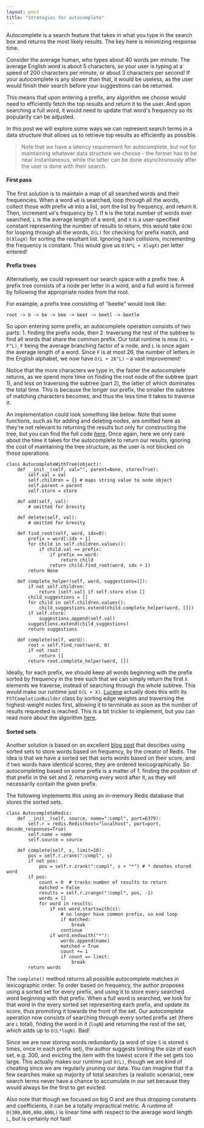 ```yaml
---
layout: post
title: "Strategies for autocomplete"
---
```


Autocomplete is a search feature that takes in what you type in the search box and returns the most likely results.
The key here is minimizing response time.

Consider the average human, who types about 40 words per minute.
The average English word is about 5 characters, so your user is typing at a speed of 200 characters per minute, or about 3 characters per second!
If your autocomplete is any slower than that, it would be useless, as the user would finish their search before your suggestions can be returned.

This means that upon entering a prefix, any algorithm we choose would need to efficiently fetch the top results and return it to the user.
And upon searching a full word, it would need to update that word's frequency so its popularity can be adjusted.

In this post we will explore some ways we can represent search terms in a data structure that allows us to retrieve top results as efficiently as possible. 

> Note that we have a latency requirement for autocomplete, but not for maintaining whatever data structure we choose - the former has to be near instantaneous, while the latter can be done asynchronously after the user is done with their search.

#### First pass
The first solution is to maintain a map of all searched words and their frequencies.
When a word `w0` is searched, loop through all the words, collect those with prefix `w0` into a list, sort the list by frequency, and return it.
Then, increment `w0`'s frequency by 1.
If `N` is the total number of words ever searched, `L` is the average length of a word, and `X` is a user-specified constant representing the number of results to return, this would take `O(N)` for looping through all the words, `O(L)` for checking for prefix match, and `O(XlogX)` for sorting the resultant list.
Ignoring hash collisions, incrementing the frequency is constant.
This would give us `O(N*L + XlogX)` per letter entered!

#### Prefix trees
Alternatively, we could represent our search space with a prefix tree.
A prefix tree consists of a node per letter in a word, and a full word is formed by following the appropriate nodes from the root.

For example, a prefix tree consisting of "beetle" would look like:

`root -> b -> be -> bee -> beet -> beetl -> beetle`

So upon entering some prefix, an autocomplete operation consists of two parts: 1. finding the prefix node, then 2. traversing the rest of the subtree to find all words that share the common prefix.
Our total runtime is now `O(L + F^L)`, `F` being the average branching factor of a node, and `L` is once again the average length of a word.
Since `F` is at most 26, the number of letters in the English alphabet, we now have `O(L + 26^L)` - a vast improvement!

Notice that the more characters we type in, the faster the autocomplete returns, as we spend more time on finding the root node of the subtree (part 1), and less on traversing the subtree (part 2), the latter of which dominates the total time.
This is because the longer our prefix, the smaller the subtree of matching characters becomes, and thus the less time it takes to traverse it.

An implementation could look something like below.
Note that some functions, such as for adding and deleting nodes, are omitted here  as they're not relevant to returning the results but only for constructing the tree, but you can find the full code [here](https://github.com/jamesma100/triehugger/blob/main/triehugger.py).
Once again, here we only care about the time it takes for the autocomplete to return our results, ignoring the cost of maintaining the tree structure, as the user is not blocked on those operations.

```
class AutocompleteWithTree(object):
    def __init__(self, val="", parent=None, store=True):
        self.val = val
        self.children = {} # maps string value to node object
        self.parent = parent
        self.store = store

    def add(self, val):
        # omitted for brevity

    def delete(self, val):
        # omitted for brevity

    def find_root(self, word, idx=0):
        prefix = word[:idx + 1]
        for child in self.children.values():
            if child.val == prefix:
                if prefix == word:
                    return child
                return child.find_root(word, idx + 1)
        return None

    def complete_helper(self, word, suggestions=[]):
        if not self.children:
            return [self.val] if self.store else []
        child_suggestions = []
        for child in self.children.values():
            child_suggestions.extend(child.complete_helper(word, []))
        if self.store:
            suggestions.append(self.val)
        suggestions.extend(child_suggestions)
        return suggestions

    def complete(self, word):
        root = self.find_root(word, 0)
        if not root:
            return []
        return root.complete_helper(word, [])
```

Ideally, for each prefix, we should keep all words beginning with the prefix sorted by frequency in the tree such that we can simply return the first `X` elements we traverse, instead of searching through the whole subtree.
This would make our runtime just `O(L + X)`.
[Lucene](https://lucene.apache.org/) actually does this with its `FSTCompletionBuilder` class by sorting edge weights and traversing the highest-weight nodes first, allowing it to terminate as soon as the number of results requested is reached.
This is a bit trickier to implement, but you can read more about the algorithm [here](https://lucene.apache.org/core/7_1_0/suggest/org/apache/lucene/search/suggest/fst/FSTCompletionBuilder.html).

#### Sorted sets
Another solution is based on an excellent [blog post](http://oldblog.antirez.com/post/autocomplete-with-redis.html) that descibes using sorted sets to store words based on frequency, by the creator of Redis.
The idea is that we have a sorted set that sorts words based on their score, and if two words have identical scores, they are ordered lexicographically.
So autocompleting based on some prefix is a matter of 1. finding the position of that prefix in the set and 2. returning every word after it, as they will necessarily contain the given prefix.

The following implements this using an in-memory Redis database that stores the sorted sets.
```
class AutocompleteRedis:
    def __init__(self, source, name=":compl", port=6379):
        self.r = redis.Redis(host="localhost", port=port, decode_responses=True)
        self.name = name
        self.source = source
        
    def complete(self, s, limit=10):
        pos = self.r.zrank(":compl", s)
        if not pos:
            pos = self.r.zrank(":compl", s + "*") # * denotes stored word
        if pos:
            count = 0  # tracks number of results to return
            matched = False
            results = self.r.zrange(":compl", pos, -1)
            words = []
            for word in results:
                if not word.startswith(s):
                    # no longer have common prefix, so end loop
                    if matched:
                        break
                    continue
                if word.endswith("*"):
                    words.append(name)
                    matched = True
                    count += 1
                    if count == limit:
                        break
        return words
```
The `complete()` method returns all possible autocomplete matches in lexicographic order.
To order based on frequency, the author proposes using a sorted set for every prefix, and using it to store every searched word beginning with that prefix.
When a full word is searched, we look for that word in the every sorted set representing each prefix, and update its score, thus promoting it towards the front of the set.
Our autocomplete operation now consists of searching through every sorted prefix set (there are `L` total), finding the word in it (`logN`) and returning the rest of the set, which adds up to `O(L*logN)`. Bad!

Since we are now storing words redundantly (a word of size `S` is stored `S` times, once in each prefix set), the author suggests limiting the size of each set, e.g. 300, and evicting the item with the lowest score if the set gets too large.
This actually makes our runtime just `O(L)`, though we are kind of cheating since we are regularly pruning our data.
You can imagine that if a few searches make up majority of total searches (a realistic scenario), new search terms never have a chance to accumulate in our set because they would always be the first to get evicted.

Also note that though we focused on big O and are thus dropping constants and coefficients, it can be a totally impractical metric.
A runtime of `O(300,000,000,000L)` is linear time with respect to the average word length `L`, but is certainly not fast!
